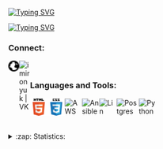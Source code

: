 <a href="https://vk.com/daniilmironyuk"><img src="https://readme-typing-svg.herokuapp.com?font=Fira+Code&size=21&duration=3000&pause=500&color=39F730&center=&vCenter=&repeat=&width=435&height=40&lines=Hi+there+%F0%9F%91%8B;Good+afternoon!%F0%9F%98%87;Nice+to+see+you!%F0%9F%98%89;You+are+welcome!%F0%9F%8E%93" alt="Typing SVG" /></a>

<a href="https://vk.com/daniilmironyuk"><img src="https://readme-typing-svg.herokuapp.com?font=Fira+Code&weight=500&size=15&duration=2500&pause=100&color=39F730&center=%D0%BB%D0%BE%D0%B6%D1%8C&vCenter=%D0%BB%D0%BE%D0%B6%D1%8C&multiline=true&repeat=%D0%B2%D0%B5%D1%80%D0%BD%D0%BE&height=65&lines=-+%F0%9F%92%AA+I+like+to+write+code;-+%F0%9F%8E%89+I+love+to+play);-+%F0%9F%A5%85+I+am+constantly+learning+new+things" alt="Typing SVG" /></a>
### Connect:

[<img align="left" alt="web" width="22px" src="https://raw.githubusercontent.com/iconic/open-iconic/master/svg/globe.svg" />][website]
[<img align="left" alt="imironyuk | VK" width="22px" src="https://cdn.jsdelivr.net/npm/simple-icons@v3/icons/vk.svg" />][vk]

<br />

### Languages and Tools:

<img align="left" alt="HTML5" width="35px" src="https://raw.githubusercontent.com/github/explore/80688e429a7d4ef2fca1e82350fe8e3517d3494d/topics/html/html.png" />
<img align="left" alt="CSS3" width="35px" src="https://raw.githubusercontent.com/github/explore/80688e429a7d4ef2fca1e82350fe8e3517d3494d/topics/css/css.png" />
<img align="left" alt="AWS" width="35px" src="https://cdn.icon-icons.com/icons2/2407/PNG/512/aws_icon_146237.png"/>
<img align="left" alt="Ansible" width="35px" src="https://upload.wikimedia.org/wikipedia/commons/thumb/2/24/Ansible_logo.svg/1664px-Ansible_logo.svg.png"/>
<img align="left" alt="Lin" width="35px" src="https://1000logos.net/wp-content/uploads/2017/03/LINUX-LOGO.png"/> 
<img align="left" alt="Postgres" width="45px" src="https://www.unixmen.com/wp-content/uploads/2017/07/postgresql-logo.png"/>
<img align="left" alt="Python" width="35px" src="https://static.wixstatic.com/media/1565bf_14b846797c444ef38993d79227ce0c59~mv2.png/v1/fill/w_230,h_228,al_c,q_85,usm_0.66_1.00_0.01,enc_auto/Python-for-Data-Science_Icon.png" />


<br />
<br />
<br />
<br />



<details>
  <summary>:zap: Statistics:</summary>
   <img align="left" alt="codeSTACKr's GitHub Stats" src="https://github-readme-stats.vercel.app/api/top-langs/?username=imironyuk&langs_count=8&layout=compact" />
    <br />
    <img align="left" alt="codeSTACKr's GitHub Stats" src="https://github-readme-stats.vercel.app/api?username=imironyuk&show_icons=true" />
</details>

[website]: https://hh.ru/resume/861e21a8ff07e9fb460039ed1f5962396c6733/
[vk]: https://vk.com/daniilmironyuk/
[docker]: https://hub.docker.com/r/3222288822/docker-py/
